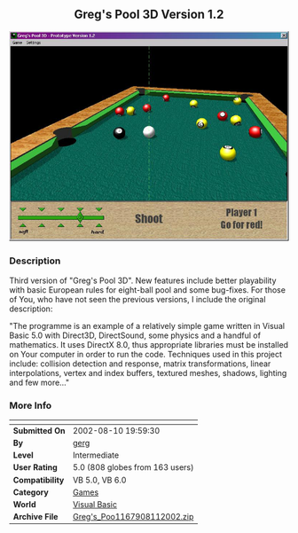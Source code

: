 ﻿<div align="center">

## Greg's Pool 3D Version 1\.2

<img src="PIC200281152157505.jpg">
</div>

### Description

Third version of "Greg's Pool 3D". New features include better playability with basic European rules for eight-ball pool and some bug-fixes. For those of You, who have not seen the previous versions, I include the original description:

"The programme is an example of a relatively simple game written in Visual Basic 5.0 with Direct3D, DirectSound, some physics and a handful of mathematics. It uses DirectX 8.0, thus appropriate libraries must be installed on Your computer in order to run the code. Techniques used in this project include: collision detection and response, matrix transformations, linear interpolations, vertex and index buffers, textured meshes, shadows, lighting and few more…"
 
### More Info
 


<span>             |<span>
---                |---
**Submitted On**   |2002-08-10 19:59:30
**By**             |[gerg](https://github.com/Planet-Source-Code/PSCIndex/blob/master/ByAuthor/gerg.md)
**Level**          |Intermediate
**User Rating**    |5.0 (808 globes from 163 users)
**Compatibility**  |VB 5\.0, VB 6\.0
**Category**       |[Games](https://github.com/Planet-Source-Code/PSCIndex/blob/master/ByCategory/games__1-38.md)
**World**          |[Visual Basic](https://github.com/Planet-Source-Code/PSCIndex/blob/master/ByWorld/visual-basic.md)
**Archive File**   |[Greg's\_Poo1167908112002\.zip](https://github.com/Planet-Source-Code/gerg-greg-s-pool-3d-version-1-2__1-37583/archive/master.zip)








